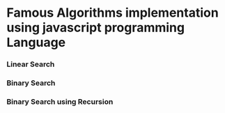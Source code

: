 # Famous Algorithms implementation using javascript programming Language
### Linear Search
### Binary Search 
### Binary Search using Recursion